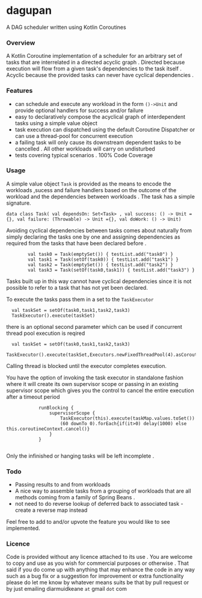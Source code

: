 # dagupan
A DAG scheduler written using Kotlin Coroutines

### Overview 
A Kotlin Coroutine implementation of a scheduler for an arbitrary set of tasks that are interrelated in a directed acyclic graph . Directed because execution will flow from a given task's dependencies to the task itself . Acyclic because the provided tasks can never have cyclical dependencies . 

### Features
* can schedule and execute any workload in the form `()->Unit` and provide optional handlers for success and/or failure
* easy to declaratively compose the acyclical graph of interdependent tasks using a simple value object 
* task execution can dispatched using the default  Coroutine Dispatcher or can use a thread-pool for concurrent execution 
* a failing task will only cause its downstream dependent tasks to be cancelled . All other workloads will carry on undisturbed 
* tests covering typical scenarios . 100% Code Coverage 

### Usage
A simple value object `Task` is provided as the means to encode the workloads ,sucess and failure handlers based on the outcome of the workload and the dependencies between workloads . The task has a simple signature.
```
data class Task( val dependsOn: Set<Task> , val success: () -> Unit = {}, val failure: (Throwable) -> Unit ={}, val doWork: () -> Unit)
```
Avoiding cyclical dependencies between tasks comes about naturally from simply declaring the tasks one by one and assigning dependencies as required from the tasks that have been declared before .
```
        val task0 = Task(emptySet()) { testList.add("task0") }
        val task1 = Task(setOf(task0)) { testList.add("task1") }
        val task2 = Task(emptySet()) { testList.add("task2") }
        val task3 = Task(setOf(task0,task1)) { testList.add("task3") }
```
Tasks built up in this way cannot have cyclical dependencies since it is not possible to refer to a task that has not yet been declared. 

To execute the tasks pass them in a set to the `TaskExecutor` 
```
  val taskSet = setOf(task0,task1,task2,task3)
  TaskExecutor().execute(taskSet)
```
there is an optional second parameter which can be used if concurrent thread pool execution is reqired 
```
  val taskSet = setOf(task0,task1,task2,task3)
  TaskExecutor().execute(taskSet,Executors.newFixedThreadPool(4).asCoroutineDispatcher())
```
Calling thread is blocked until the executor completes execution. 

You have the option of invoking the task executor in standalone fashion where it will create its own supervisor scope or 
passing in an existing supervisor scope which gives you the control to cancel the entire execution after a timeout period
```
            runBlocking {
                supervisorScope {
                    TaskExecutor(this).execute(taskMap.values.toSet())
                    (60 downTo 0).forEach{if(it>0) delay(1000) else this.coroutineContext.cancel()}
                }
            }
        
```
Only the infinished or hanging tasks will be left incomplete .

### Todo
* Passing results to and from workloads 
* A nice way to assemble tasks from a grouping of workloads that are all methods coming from a family of Spring Beans . 
* not need to do reverse lookup of deferred back to associated task - create a reverse map instead 

Feel free to add to and/or upvote the feature you would like to see implemented.

### Licence
Code is provided without any licence attached to its use . You are welcome to copy and use as you wish for commercial purposes or otherwise . That said if you do come up with anything that may enhance the code in any way such as a bug fix or a suggestion for improvement or extra functionality please do let me know by whatever means suits be that by pull request or by just emailing diarmuidkeane `at` gmail `dot` com


